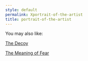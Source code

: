 ```yaml
---
style: default
permalink: Xportrait-of-the-artist
title: portrait-of-the-artist
---
```

You may also like:

[The Decoy](http://scp-wiki.net/the-decoy)

[The Meaning of Fear](http://scp-wiki.net/the-meaning-of-fear)
